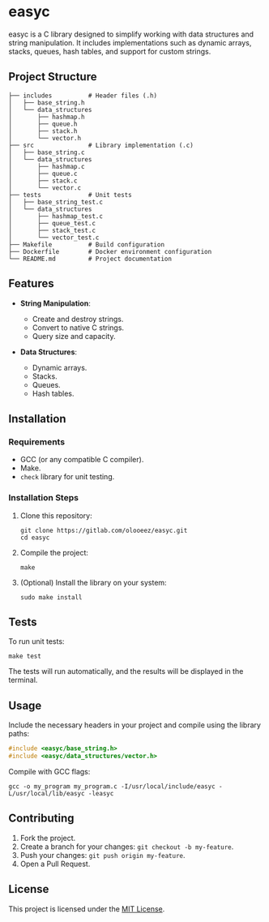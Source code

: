 # easyc

easyc is a C library designed to simplify working with data structures and string manipulation. It includes implementations such as dynamic arrays, stacks, queues, hash tables, and support for custom strings.

## Project Structure

```
├── includes          # Header files (.h)
│   ├── base_string.h
│   └── data_structures
│       ├── hashmap.h
│       ├── queue.h
│       ├── stack.h
│       └── vector.h
├── src               # Library implementation (.c)
│   ├── base_string.c
│   └── data_structures
│       ├── hashmap.c
│       ├── queue.c
│       ├── stack.c
│       └── vector.c
├── tests             # Unit tests
│   ├── base_string_test.c
│   └── data_structures
│       ├── hashmap_test.c
│       ├── queue_test.c
│       ├── stack_test.c
│       └── vector_test.c
├── Makefile          # Build configuration
├── Dockerfile        # Docker environment configuration
└── README.md         # Project documentation
```

## Features

- **String Manipulation**:
  - Create and destroy strings.
  - Convert to native C strings.
  - Query size and capacity.

- **Data Structures**:
  - Dynamic arrays.
  - Stacks.
  - Queues.
  - Hash tables.

## Installation

### Requirements

- GCC (or any compatible C compiler).
- Make.
- `check` library for unit testing.

### Installation Steps

1. Clone this repository:
   ```
   git clone https://gitlab.com/olooeez/easyc.git
   cd easyc
   ```

2. Compile the project:
   ```
   make
   ```

3. (Optional) Install the library on your system:
   ```
   sudo make install
   ```

## Tests

To run unit tests:

```
make test
```

The tests will run automatically, and the results will be displayed in the terminal.

## Usage

Include the necessary headers in your project and compile using the library paths:

```c
#include <easyc/base_string.h>
#include <easyc/data_structures/vector.h>
```

Compile with GCC flags:
```
gcc -o my_program my_program.c -I/usr/local/include/easyc -L/usr/local/lib/easyc -leasyc
```

## Contributing

1. Fork the project.
2. Create a branch for your changes: `git checkout -b my-feature`.
3. Push your changes: `git push origin my-feature`.
4. Open a Pull Request.

## License

This project is licensed under the [MIT License](https://gitlab.com/olooeez/easyc/-/blob/main/LICENSE).
